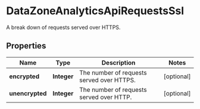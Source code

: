 

# DataZoneAnalyticsApiRequestsSsl

A break down of requests served over HTTPS.

## Properties

| Name | Type | Description | Notes |
|------------ | ------------- | ------------- | -------------|
|**encrypted** | **Integer** | The number of requests served over HTTPS. |  [optional] |
|**unencrypted** | **Integer** | The number of requests served over HTTP. |  [optional] |



